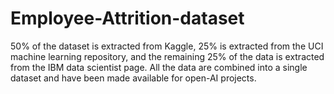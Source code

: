 # Employee-Attrition-dataset

50% of the dataset is extracted from Kaggle, 25% is extracted from the UCI machine learning repository, and the remaining 25% of the data is extracted from the IBM data scientist page. All the data are combined into a single dataset and have been made available for open-AI projects.
